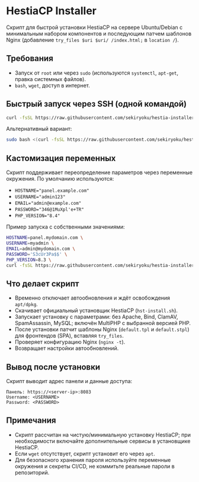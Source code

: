 # HestiaCP Installer

Скрипт для быстрой установки HestiaCP на сервере Ubuntu/Debian с минимальным набором компонентов и последующим патчем шаблонов Nginx (добавление `try_files $uri $uri/ /index.html;` в `location /`).

## Требования
- Запуск от `root` или через `sudo` (используются `systemctl`, `apt-get`, правка системных файлов).
- `bash`, `wget`, доступ в интернет.

## Быстрый запуск через SSH (одной командой)

```bash
curl -fsSL https://raw.githubusercontent.com/sekiryoku/hestia-installer/main/install-hestia.sh | sudo bash
```

Альтернативный вариант:

```bash
sudo bash <(curl -fsSL https://raw.githubusercontent.com/sekiryoku/hestia-installer/main/install-hestia.sh)
```

## Кастомизация переменных

Скрипт поддерживает переопределение параметров через переменные окружения. По умолчанию используются:

- `HOSTNAME="panel.example.com"`
- `USERNAME="admin123"`
- `EMAIL="admin@example.com"`
- `PASSWORD="346@1MuXpl'e+TR"`
- `PHP_VERSION="8.4"`

Пример запуска с собственными значениями:

```bash
HOSTNAME=panel.mydomain.com \
USERNAME=myadmin \
EMAIL=admin@mydomain.com \
PASSWORD='S3cUr3Pa$$' \
PHP_VERSION=8.3 \
curl -fsSL https://raw.githubusercontent.com/sekiryoku/hestia-installer/main/install-hestia.sh | sudo bash
```

## Что делает скрипт
- Временно отключает автообновления и ждёт освобождения `apt/dpkg`.
- Скачивает официальный установщик HestiaCP (`hst-install.sh`).
- Запускает установку с параметрами: без Apache, Bind, ClamAV, SpamAssassin, MySQL; включён MultiPHP с выбранной версией PHP.
- После установки патчит шаблоны Nginx (`default.tpl` и `default.stpl`) для фронтендов (SPA), вставляя `try_files`.
- Проверяет конфигурацию Nginx (`nginx -t`).
- Возвращает настройки автообновлений.

## Вывод после установки
Скрипт выводит адрес панели и данные доступа:

```
Панель: https://<server-ip>:8083
Username: <USERNAME>
Password: <PASSWORD>
```

## Примечания
- Скрипт рассчитан на чистую/минимальную установку HestiaCP; при необходимости включайте дополнительные сервисы в установщике HestiaCP.
- Если `wget` отсутствует, скрипт установит его через `apt`.
- Для безопасного хранения пароля используйте переменные окружения и секреты CI/CD, не коммитьте реальные пароли в репозиторий.
